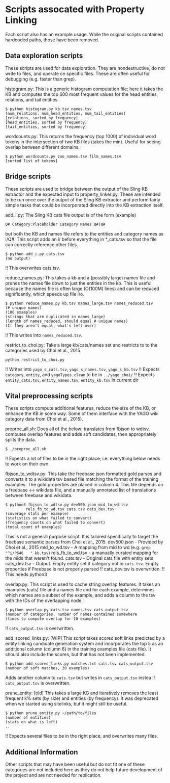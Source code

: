 # Scripts assocated with Property Linking

Each script also has an example usage. While the original scripts contained
hardcoded paths, those have been removed.

## Data exploration scripts

These scripts are used for data exploration. They are nondestructive, do not
write to files, and operate on specific files. These are often useful for
debugging (e.g. faster than grep).

histogram.py: This is a generic histogram computation file; here it takes the KB
and computes the top 600 most frequent values for the head entities, relations,
and tail entities.

```
$ python histogram.py kb.tsv names.tsv
(num_relations, num_head_entities, num_tail_entities)
[relations, sorted by frequency]
[head_entities, sorted by frequency]
[tail_entities, sorted by frequency]
```

wordcounts.py: This returns the frequency (top 1000) of individual word tokens
in the intersection of two KB files (takes the min). Useful for seeing overlap
between different domains.

```
$ python wordcounts.py zoo_names.tsv film_names.tsv
[sorted list of tokens]
```

## Bridge scripts

These scripts are used to bridge between the output of the Sling KB extractor
and the expected input to property_linker.py. These are intended to be run once
over the output of the Sling KB extractor and perform fairly simple tasks that
could be incorporated directly into the KB extraction itself.

add_i.py: The Sling KB cats file output is of the form (example)

`Q# Category:Placeholder Category Names Q#|Q#`

but both the KB and names file refers to the entities and category names as
i/Q#. This script adds an i/ before everything in *_cats.tsv so that the file
can correctly reference other files.

```
$ python add_i.py cats.tsv
(no output)
```
!! This overwrites cats.tsv.

reduce_names.py: This takes a kb and a (possibly large) names file and prunes
the names file down to just the entities in the kb. This is useful because the
names file is often large (O(100M) lines) and can be reduced significantly,
which speeds up file i/o.

```
$ python reduce_names.py kb.tsv names_large.tsv names_reduced.tsv
(# unique names)
(100 examples)
(strings that are duplicated in names_large)
(length of names_reduced, should equal # unique names)
(If they aren't equal, what's left over)
```
!! This writes into `names_reduced.tsv`.

restrict_to_choi.py: Take a large kb/cats/names set and restricts to to the
categories used by Choi et al., 2015.

```
python restrict_to_choi.py
```
!! Writes into `yago_s_cats.tsv`, `yago_s_names.tsv`, `yago_s_kb.tsv`
!! Expects `category`, `entity`, and `yagoTypes.clean` to be in `../yago_choi/`
!! Expects `entity_cats.tsv`, `entity_names.tsv`, `entity_kb.tsv` in current dir

## Vital preprocessing scripts

These scripts compute additional features, reduce the size of the KB, or enhance
the KB in some way. Some of them interface with the YAGO wiki category data from
Choi et al., 2015).

preproc_all.sh: Does all of the below: translates from fbjson to wdtsv, computes
overlap features and adds soft candidates, then appropriately splits the data.

```
$ ./preproc_all.sh
```
!! Expects a lot of files to be in the right place; i.e. everything below needs
to work on their own.

fbjson_to_wdtsv.py: This take the freebase json formatted gold parses and
converts it to a wikidata tsv based file matching the format of the training
examples. The gold properties are placed in column 4. This file depends on a
freebase <-> wikidata file, and a manually annotated list of translations
between freebase and wikidata.

```
$ python3 fbjson_to_wdtsv.py dev500.json mid_to_wd.tsv
         rels_fb_to_wd.tsv cats.tsv cats_dev.tsv
(coverage stats per example)
(statistics on what failed to convert)
(frequency counts on what failed to convert)
(total count of examples)
```
This is not a general purpose script. It is tailored specifically to target the
freebase semantic parses from Choi et al., 2015.
dev500.json - Provided by Choi et al., 2015
mid_to_wd.tsv - A mapping from mid to wd (e.g. `grep "^i/P646	" kb.tsv`)
rels_fb_to_wd.tsv - a manually curated mapping for the mids that weren't found.
cats.tsv - Original cats file with entity sets
cats_dev.tsv - Output. Empty entity set if category not in `cats.tsv`. Empty
               properties if Freebase is not properly parsed
!! cats_dev.tsv is overwritten.
!! This needs python3

overlap.py: This script is used to cache string overlap features. It takes an
examples (cats) file and a names file and for each example, determines which
names are a subset of the example, and adds a column to the tsv with the IDs
of the overlapping node.

```
$ python overlap.py cats.tsv names.tsv cats_output.tsv
(number of categories, number of names contained somewhere
(times to compute overlap for 10 examples)
```
!! `cats_output.tsv` is overwritten.

add_scored_links.py: [WIP] This script takes scored soft links predicted by a
entity linking candidate generation system and incorporates the top 5 as an
additional column (column 6) in the training examples file (cats file). It
should also include the scores, but that has not been implemented.

```
$ python add_scored_links.py matches.txt cats.tsv cats_output.tsv
(number of soft matches, 20 examples)
```
Adds another column to `cats.tsv` but writes in `cats_output.tsv` instea
!! `cats_output.tsv` is overwritten.

prune_entity: [old] This takes a large KG and iteratively removes the least
frequent k% sets (by size) and entities (by frequency). It was deprecated when
we started using sitelinks, but it might still be useful.

```
$ python prune_entity.py ~/path/to/files
(number of entities)
(stats on what is left)
..
```
!! Expects several files to be in the right place, and overwrites many files.

## Additional Information

Other scripts that may have been useful but do not fit one of these categories
are not included here as they do not help future development of the project and
are not needed for replication.


